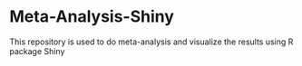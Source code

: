 # Meta-Analysis-Shiny

This repository is used to do meta-analysis and visualize the results using R package Shiny
